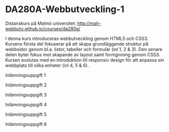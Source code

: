 # DA280A-Webbutveckling-1
Distanskurs på Malmö universitet: http://mah-webbutv.github.io/courses/da280a/

I denna kurs introduceras webbutveckling genom HTML5 och CSS3. Kursens första del fokuserar på att skapa grundläggande struktur på webbsidor genom bl.a. listor, tabeller och formulär (inl 1, 2 & 3). Den senare delen byter fokus mot skapande av layout samt formgivning genom CSS3. Kursen avslutas med en introduktion till responsiv design för att anpassa sin webbplats till olika enheter (inl 4, 5 & 6).


Inlämningsuppgift 1


Inlämningsuppgift 2


Inlämningsuppgift 3


Inlämningsuppgift 4


Inlämningsuppgift 5


Inlämningsuppgift 6


